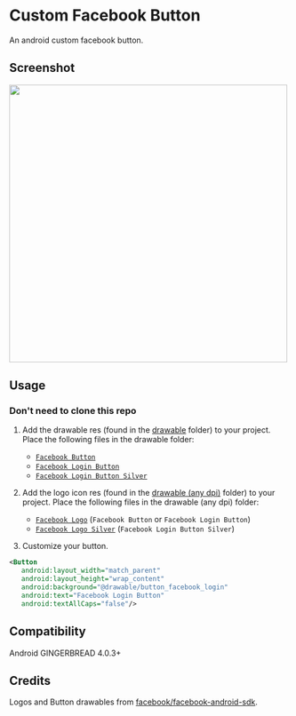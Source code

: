# Custom Facebook Button

An android custom facebook button.

## Screenshot
<img src="https://raw.githubusercontent.com/hearsilent/Custom-Facebook-Button/master/screenshots/device-2017-03-13-115743.png" height="500">

## Usage

### Don't need to clone this repo

1. Add the drawable res (found in the [drawable](/app/src/main/res/drawable) folder) to your project. Place the following files in the drawable folder:
    * [`Facebook Button`](app/src/main/res/drawable/button_facebook.xml)
    * [`Facebook Login Button`](app/src/main/res/drawable/button_facebook_login.xml)
    * [`Facebook Login Button Silver`](app/src/main/res/drawable/button_facebook_login_silver.xml)

2. Add the logo icon res (found in the [drawable (any dpi)](/app/src/main/res) folder) to your project. Place the following files in the drawable (any dpi) folder:
    * [`Facebook Logo`](app/src/main/res/drawable-xxxhdpi/ic_facebook_white_24dp.png) (`Facebook Button` or `Facebook Login Button`)
    * [`Facebook Logo Silver`](app/src/main/res/drawable-xxxhdpi/ic_facebook_silver_24dp.png) (`Facebook Login Button Silver`)

3. Customize your button.
 ```xml
<Button
    android:layout_width="match_parent"
    android:layout_height="wrap_content"
    android:background="@drawable/button_facebook_login"
    android:text="Facebook Login Button"
    android:textAllCaps="false"/>
```

## Compatibility

Android GINGERBREAD 4.0.3+

## Credits

Logos and Button drawables from [facebook/facebook-android-sdk](https://github.com/facebook/facebook-android-sdk/tree/master/facebook/src/main/res).
